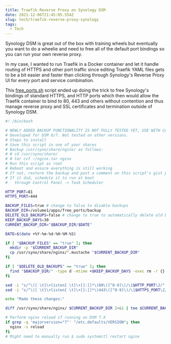 ```yaml
---
title: Traefik Reverse Proxy on Synology DSM
date: 2021-12-06T21:45:05.554Z
slug: tech/traefik-reverse-proxy-synology
tags:
  - Tech
---
```


Synology DSM is great out of the box with training wheels but eventually you want to do a wheelie and need to free all of the default port bindings so you can run your own reverse proxy.

In my case, I wanted to run Traefik in a Docker container and let it handle routing of HTTPS and other port traffic since editing Traefik YAML files gets to be a bit easier and faster than clicking through Synology's Reverse Proxy UI for every port and service combination.

This [free_ports.sh](https://gist.github.com/hjbotha/f64ef2e0cd1e8ba5ec526dcd6e937dd7) script ended up doing the trick to free Synology's bindings of standard HTTPS, and HTTP ports which then would allow the Traefik container to bind to 80, 443 and others without contention and thus manage reverse proxy and SSL certificates and termination outside of Synology DSM.

```bash
#! /bin/bash

# NEWLY ADDED BACKUP FUNCTIONALITY IS NOT FULLY TESTED YET, USE WITH CARE, ESPECIALLY DELETION
# Developed for DSM 6/7. Not tested on other versions.
# Steps to install
# Save this script in one of your shares
# Backup /usr/syno/share/nginx/ as follows:
# # cd /usr/syno/share/
# # tar cvf ~/nginx.tar nginx
# Run this script as root
# Reboot and ensure everything is still working
# If not, restore the backup and post a comment on this script's gist page
# If it did, schedule it to run at boot
#   through Control Panel -> Task Scheduler

HTTP_PORT=81
HTTPS_PORT=444

BACKUP_FILES=true # change to false to disable backups
BACKUP_DIR=/volume1/apps/free_ports/backup
DELETE_OLD_BACKUPS=false # change to true to automatically delete old backups.
KEEP_BACKUP_DAYS=30
CURRENT_BACKUP_DIR="$BACKUP_DIR/$DATE"

DATE=$(date +%Y-%m-%d-%H-%M-%S)

if [ "$BACKUP_FILES" == "true" ]; then
  mkdir -p "$CURRENT_BACKUP_DIR"
  cp /usr/syno/share/nginx/*.mustache "$CURRENT_BACKUP_DIR"
fi

if [ "$DELETE_OLD_BACKUPS" == "true" ]; then
  find "$BACKUP_DIR/" -type d -mtime +$KEEP_BACKUP_DAYS -exec rm -r {} \;
fi

sed -i "s/^\([ \t]\+listen[ \t]\+[]:[]*\)80\([^0-9]\)/\1$HTTP_PORT\2/" /usr/syno/share/nginx/*.mustache
sed -i "s/^\([ \t]\+listen[ \t]\+[]:[]*\)443\([^0-9]\)/\1$HTTPS_PORT\2/" /usr/syno/share/nginx/*.mustache

echo "Made these changes:"

diff /usr/syno/share/nginx/ $CURRENT_BACKUP_DIR 2>&1 | tee $CURRENT_BACKUP_DIR/changes.log

# Perform nginx reload if running on DSM 7.X
if grep -q 'majorversion="7"' "/etc.defaults/VERSION"; then
  nginx -s reload
fi
# Might need to manually run $ sudo systemctl restart nginx
```
